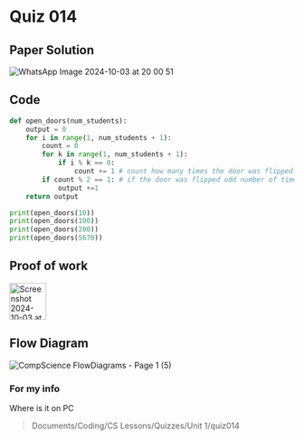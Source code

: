 # Quiz 014

## Paper Solution
![WhatsApp Image 2024-10-03 at 20 00 51](https://github.com/user-attachments/assets/c4af4c63-63f7-4a4e-90dc-7a716a6ad712)

## Code
```.py
def open_doors(num_students):
    output = 0
    for i in range(1, num_students + 1):
        count = 0
        for k in range(1, num_students + 1):
            if i % k == 0:
                count += 1 # count how many times the door was flipped
        if count % 2 == 1: # if the door was flipped odd number of times, it will be open
            output +=1
    return output

print(open_doors(10))
print(open_doors(100))
print(open_doors(200))
print(open_doors(5678))
```

## Proof of work
<img width="65" alt="Screenshot 2024-10-03 at 20 00 12" src="https://github.com/user-attachments/assets/319bbf57-05a9-4666-9152-17d72b82650d">

## Flow Diagram
![CompScience FlowDiagrams - Page 1 (5)](https://github.com/user-attachments/assets/d0bc8f59-3146-4b64-90e5-6d681083ed28)


### For my info
Where is it on PC
>Documents/Coding/CS Lessons/Quizzes/Unit 1/quiz014
